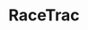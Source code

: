 ---
title: "RaceTrac"
url: /daytona-beach/racetrac-international-speedway-boulevard/
shop: convenience
---